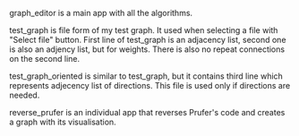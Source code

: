 graph_editor is a main app with all the algorithms.

test_graph is file form of my test graph. 
It used when selecting a file with "Select file" button. 
First line of test_graph is an adjacency list, second one is also an adjency list, but for weights. There is also no repeat connections on the second line.

test_graph_oriented is similar to test_graph, but it contains third line which represents adjecency list of directions. This file is used only if directions are needed.

reverse_prufer is an individual app that reverses Prufer's code and creates a graph with its visualisation. 
